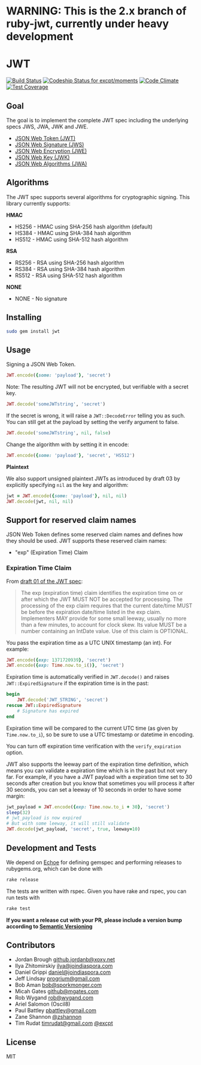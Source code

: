 # WARNING: This is the 2.x branch of ruby-jwt, currently under heavy development

# JWT

[![Build Status](https://travis-ci.org/excpt/ruby-jwt.svg?branch=refactoring)](https://travis-ci.org/excpt/ruby-jwt)
[![Codeship Status for excpt/moments](https://codeship.com/projects/f94b6890-6dc3-0132-8f82-52110d7a425c/status?branch=master)](https://codeship.com/projects/54274)
[![Code Climate](https://codeclimate.com/github/excpt/ruby-jwt/badges/gpa.svg)](https://codeclimate.com/github/excpt/ruby-jwt)
[![Test Coverage](https://codeclimate.com/github/excpt/ruby-jwt/badges/coverage.svg)](https://codeclimate.com/github/excpt/ruby-jwt)

## Goal

The goal is to implement the complete JWT spec including the underlying specs JWS, JWA, JWK and JWE.

* [JSON Web Token (JWT)](https://tools.ietf.org/html/draft-ietf-oauth-json-web-token-32)
* [JSON Web Signature (JWS)](https://tools.ietf.org/html/draft-ietf-jose-json-web-signature-39)
* [JSON Web Encryption (JWE)](https://tools.ietf.org/html/draft-ietf-jose-json-web-encryption-39)
* [JSON Web Key (JWK)](https://tools.ietf.org/html/draft-ietf-jose-json-web-key-39)
* [JSON Web Algorithms (JWA)](https://tools.ietf.org/html/draft-ietf-jose-json-web-algorithms-39)

## Algorithms

The JWT spec supports several algorithms for cryptographic signing. This library currently supports:

**HMAC**

* HS256	- HMAC using SHA-256 hash algorithm (default)
* HS384	- HMAC using SHA-384 hash algorithm
* HS512 - HMAC using SHA-512 hash algorithm

**RSA**

* RS256 - RSA using SHA-256 hash algorithm
* RS384 - RSA using SHA-384 hash algorithm
* RS512 - RSA using SHA-512 hash algorithm

**NONE**

* NONE - No signature

## Installing

```bash
sudo gem install jwt
```

## Usage

Signing a JSON Web Token.

```ruby
JWT.encode({some: 'payload'}, 'secret')
```

Note: The resulting JWT will not be encrypted, but verifiable with a secret key.

```ruby
JWT.decode('someJWTstring', 'secret')
```

If the secret is wrong, it will raise a `JWT::DecodeError` telling you as such. You can still get at the payload by setting the verify argument to false.

```ruby
JWT.decode('someJWTstring', nil, false)
```

Change the algorithm with by setting it in encode:

```ruby
JWT.encode({some: 'payload'}, 'secret', 'HS512')
```

**Plaintext**

We also support unsigned plaintext JWTs as introduced by draft 03 by explicitly specifying `nil` as the key and algorithm:

```ruby
jwt = JWT.encode({some: 'payload'}, nil, nil)
JWT.decode(jwt, nil, nil)
```

## Support for reserved claim names
JSON Web Token defines some reserved claim names and defines how they should be
used. JWT supports these reserved claim names:

 - "exp" (Expiration Time) Claim

### Expiration Time Claim

From [draft 01 of the JWT spec](http://self-issued.info/docs/draft-jones-json-web-token-01.html#ReservedClaimName):

> The exp (expiration time) claim identifies the expiration time on or after
> which the JWT MUST NOT be accepted for processing. The processing of the exp
> claim requires that the current date/time MUST be before the expiration
> date/time listed in the exp claim. Implementers MAY provide for some small
> leeway, usually no more than a few minutes, to account for clock skew. Its
> value MUST be a number containing an IntDate value. Use of this claim is
> OPTIONAL.

You pass the expiration time as a UTC UNIX timestamp (an int). For example:

```ruby
JWT.encode({exp: 1371720939}, 'secret')
JWT.encode({exp: Time.now.to_i()}, 'secret')
```

Expiration time is automatically verified in `JWT.decode()` and raises
`JWT::ExpiredSignature` if the expiration time is in the past:

```ruby
begin
    JWT.decode('JWT_STRING', 'secret')
rescue JWT::ExpiredSignature
    # Signature has expired
end
```

Expiration time will be compared to the current UTC time (as given by
`Time.now.to_i`), so be sure to use a UTC timestamp or datetime in encoding.

You can turn off expiration time verification with the `verify_expiration` option.

JWT also supports the leeway part of the expiration time definition, which
means you can validate a expiration time which is in the past but not very far.
For example, if you have a JWT payload with a expiration time set to 30 seconds
after creation but you know that sometimes you will process it after 30 seconds,
you can set a leeway of 10 seconds in order to have some margin:

```ruby
jwt_payload = JWT.encode({exp: Time.now.to_i + 30}, 'secret')
sleep(32)
# jwt_payload is now expired
# But with some leeway, it will still validate
JWT.decode(jwt_payload, 'secret', true, leeway=10)
```

## Development and Tests

We depend on [Echoe](http://rubygems.org/gems/echoe) for defining gemspec and performing releases to rubygems.org, which can be done with

```bash
rake release
```

The tests are written with rspec. Given you have rake and rspec, you can run tests with

```bash
rake test
```

**If you want a release cut with your PR, please include a version bump according to [Semantic Versioning](http://semver.org/)**

## Contributors

 * Jordan Brough <github.jordanb@xoxy.net>
 * Ilya Zhitomirskiy <ilya@joindiaspora.com>
 * Daniel Grippi <daniel@joindiaspora.com>
 * Jeff Lindsay <progrium@gmail.com>
 * Bob Aman <bob@sporkmonger.com>
 * Micah Gates <github@mgates.com>
 * Rob Wygand <rob@wygand.com>
 * Ariel Salomon (Oscil8)
 * Paul Battley <pbattley@gmail.com>
 * Zane Shannon [@zshannon](https://github.com/zshannon)
 * Tim Rudat <timrudat@gmail.com> [@excpt](https://github.com/excpt)

## License

MIT
